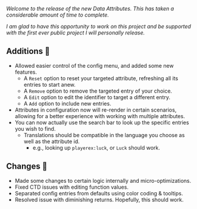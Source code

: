 *Welcome to the release of the new Data Attributes. This has taken a considerable amount of time to complete.*

*I am glad to have this opportunity to work on this project and be supported with the first ever public project I will personally release.*

## Additions 🍎
- Allowed easier control of the config menu, and added some new features.
  - A `Reset` option to reset your targeted attribute, refreshing all its entries to start anew.
  - A `Remove` option to remove the targeted entry of your choice.
  - A `Edit` option to edit the identifier to target a different entry.
  - A `Add` option to include new entries.
- Attributes in configuration now will re-render in certain scenarios, allowing for a better experience with working with multiple attributes.
- You can now actually use the search bar to look up the specific entries you wish to find.
  - Translations should be compatible in the language you choose as well as the attribute id.
    - e.g., looking up `playerex:luck`, or `Luck` should work.

## Changes 🌽
- Made some changes to certain logic internally and micro-optimizations.
- Fixed CTD issues with editing function values.
- Separated config entries from defaults using color coding & tooltips.
- Resolved issue with diminishing returns. Hopefully, this should work.